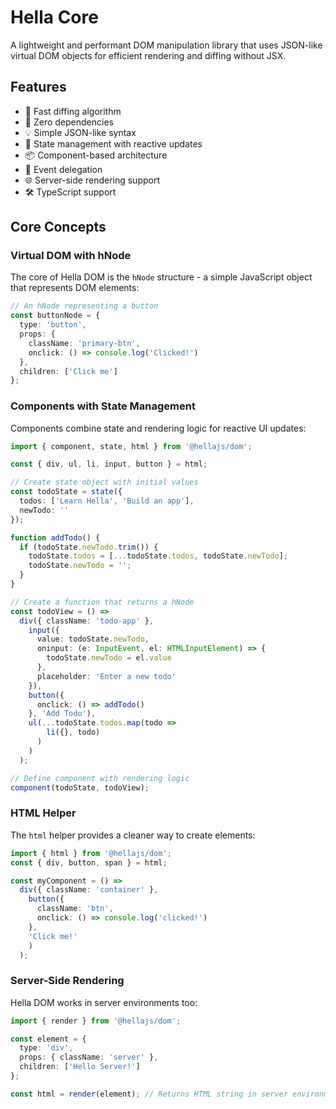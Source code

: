 # Hella Core

A lightweight and performant DOM manipulation library that uses JSON-like virtual DOM objects for efficient rendering and diffing without JSX.

## Features

- 🚀 Fast diffing algorithm
- 🎯 Zero dependencies
- 💡 Simple JSON-like syntax
- 🔄 State management with reactive updates
- 📦 Component-based architecture
- 🎨 Event delegation 
- 🌐 Server-side rendering support
- 🛠️ TypeScript support

## Core Concepts

### Virtual DOM with hNode

The core of Hella DOM is the `hNode` structure - a simple JavaScript object that represents DOM elements:

```typescript
// An hNode representing a button
const buttonNode = {
  type: 'button',
  props: {
    className: 'primary-btn',
    onclick: () => console.log('Clicked!')
  },
  children: ['Click me']
};
```

### Components with State Management

Components combine state and rendering logic for reactive UI updates:

```typescript
import { component, state, html } from '@hellajs/dom';

const { div, ul, li, input, button } = html;

// Create state object with initial values
const todoState = state({
  todos: ['Learn Hella', 'Build an app'],
  newTodo: ''
});

function addTodo() {
  if (todoState.newTodo.trim()) {
    todoState.todos = [...todoState.todos, todoState.newTodo];
    todoState.newTodo = '';
  }
}

// Create a function that returns a hNode
const todoView = () =>
  div({ className: 'todo-app' },
    input({
      value: todoState.newTodo,
      oninput: (e: InputEvent, el: HTMLInputElement) => {
        todoState.newTodo = el.value
      },
      placeholder: 'Enter a new todo'
    }),
    button({
      onclick: () => addTodo()
    }, 'Add Todo'),
    ul(...todoState.todos.map(todo => 
        li({}, todo)
      )
    )
  );

// Define component with rendering logic
component(todoState, todoView);
```

### HTML Helper

The `html` helper provides a cleaner way to create elements:

```typescript
import { html } from '@hellajs/dom';
const { div, button, span } = html;

const myComponent = () => 
  div({ className: 'container' },
    button({ 
      className: 'btn',
      onclick: () => console.log('clicked!')
    },
    'Click me!'
    )
  );
```

### Server-Side Rendering

Hella DOM works in server environments too:

```typescript
import { render } from '@hellajs/dom';

const element = {
  type: 'div',
  props: { className: 'server' },
  children: ['Hello Server!']
};

const html = render(element); // Returns HTML string in server environment
```
